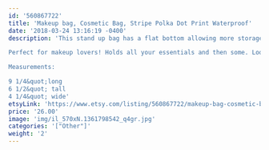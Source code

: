 ```yaml
---
id: '560867722'
title: 'Makeup bag, Cosmetic Bag, Stripe Polka Dot Print Waterproof'
date: '2018-03-24 13:16:19 -0400'
description: 'This stand up bag has a flat bottom allowing more storage. Vesatile and great for travel. Lined with sturdy interfacing allowing durability and ProSoft® Food Safe Waterproof PUL Fabric to wipe clean during use. Each stand up bag has a strong metal zipper. Fabric pattern image will vary slightly and be unique for each bag.

Perfect for makeup lovers! Holds all your essentials and then some. Looks adorable on any vanity or bathroom sink! 

Measurements:

9 1/4&quot;long
6 1/2&quot; tall
4 1/4&quot; wide'
etsyLink: 'https://www.etsy.com/listing/560867722/makeup-bag-cosmetic-bag-stripe-polka-dot?utm_source=synctostaticsite&utm_medium=api&utm_campaign=api'
price: '26.00'
image: 'img/il_570xN.1361798542_q4gr.jpg'
categories: '["Other"]'
weight: '2'
---
```

